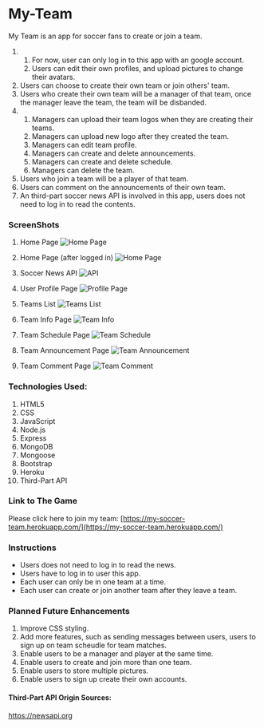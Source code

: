 # My-Team

My Team is an app for soccer fans to create or join a team. 
1.  1. For now, user can only log in to this app with an google account.
    2. Users can edit their own profiles, and upload pictures to change their avatars.
2. Users can choose to create their own team or join others' team.
3. Users who create their own team will be a manager of that team, once the manager leave the team, the team will be disbanded.
4.  1. Managers can upload their team logos when they are creating their teams.
    2. Managers can upload new logo after they created the team.
    3. Managers can edit team profile.
    4. Managers can create and delete announcements.
    5. Managers can create and delete schedule.
    6. Managers can delete the team.
5. Users who join a team will be a player of that team.
6. Users can comment on the announcements of their own team.
7. An third-part soccer news API is involved in this app, users does not need to log in to read the contents.

### ScreenShots
1. Home Page
![Home Page](https://i.imgur.com/yDyOejt.png)

2. Home Page (after logged in)
![Home Page](https://i.imgur.com/5QiFM1Q.png)

3. Soccer News API
![API](https://i.imgur.com/1g1phPc.png)

4. User Profile Page
![Profile Page](https://i.imgur.com/gkCJ7Nk.png)

5. Teams List
![Teams List](https://i.imgur.com/IS6xJe0.png)

6. Team Info Page
![Team Info](https://i.imgur.com/BCpU9Kl.png)

7. Team Schedule Page
![Team Schedule](https://i.imgur.com/BFihQCF.png)

8. Team Announcement Page
![Team Announcement](https://i.imgur.com/Y2EnFL0.png)

9. Team Comment Page
![Team Comment](https://i.imgur.com/sGRZyDj.png)

### Technologies Used:
1. HTML5
2. CSS
3. JavaScript
4. Node.js
5. Express
6. MongoDB
7. Mongoose
8. Bootstrap
9. Heroku
10. Third-Part API

### Link to The Game
Please click here to join my team:
[https://my-soccer-team.herokuapp.com/](https://my-soccer-team.herokuapp.com/)

### Instructions
- Users does not need to log in to read the news.
- Users have to log in to user this app.
- Each user can only be in one team at a time.
- Each user can create or join another team after they leave a team.

### Planned Future Enhancements
1. Improve CSS styling.
2. Add more features, such as sending messages between users, users to sign up on team scheudle for team matches.
3. Enable users to be a manager and player at the same time.  
3. Enable users to create and join more than one team.
4. Enable users to store multiple pictures.
5. Enable users to sign up create their own accounts.

#### Third-Part API Origin Sources:
https://newsapi.org
